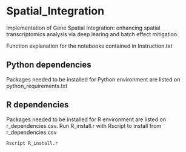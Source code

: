 # Spatial_Integration

Implementation of Gene Spatial Integration: enhancing spatial transcriptomics analysis via deep learing and batch effect mitigation.

Function explanation for the notebooks contained in Instruction.txt

## Python dependencies
Packages needed to be installed for Python environment are listed on python_requirements.txt

## R dependencies
Packages needed to be installed for R environment are listed on r_dependencies.csv.
Run R_install.r with Rscript to install from r_dependencies.csv
```
Rscript R_install.r
```